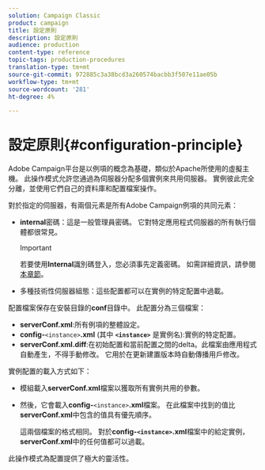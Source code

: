 ```yaml
---
solution: Campaign Classic
product: campaign
title: 設定原則
description: 設定原則
audience: production
content-type: reference
topic-tags: production-procedures
translation-type: tm+mt
source-git-commit: 972885c3a38bcd3a260574bacbb3f507e11ae05b
workflow-type: tm+mt
source-wordcount: '281'
ht-degree: 4%

---
```



# 設定原則{#configuration-principle}

Adobe Campaign平台是以例項的概念為基礎，類似於Apache所使用的虛擬主機。 此操作模式允許您通過為伺服器分配多個實例來共用伺服器。 實例彼此完全分離，並使用它們自己的資料庫和配置檔案操作。

對於指定的伺服器，有兩個元素是所有Adobe Campaign例項的共同元素：

* **internal**&#x200B;密碼：這是一般管理員密碼。 它對特定應用程式伺服器的所有執行個體都很常見。

   >[!IMPORTANT]
   >
   >若要使用&#x200B;**Internal**&#x200B;識別碼登入，您必須事先定義密碼。 如需詳細資訊，請參閱[本章節](../../installation/using/campaign-server-configuration.md#internal-identifier)。

* 多種技術性伺服器組態：這些配置都可以在實例的特定配置中過載。

配置檔案保存在安裝目錄的&#x200B;**conf**&#x200B;目錄中。 此配置分為三個檔案：

* **serverConf.xml**:所有例項的整體設定。
* **config-**`<instance>`**.xml** (其中 **`<instance>`** 是實例名):實例的特定配置。
* **serverConf.xml.diff**:在初始配置和當前配置之間的delta。此檔案由應用程式自動產生，不得手動修改。 它用於在更新建置版本時自動傳播用戶修改。

實例配置的載入方式如下：

* 模組載入&#x200B;**serverConf.xml**&#x200B;檔案以獲取所有實例共用的參數。
* 然後，它會載入&#x200B;**config-**`<instance>`**.xml**&#x200B;檔案。 在此檔案中找到的值比&#x200B;**serverConf.xml**&#x200B;中包含的值具有優先順序。

   這兩個檔案的格式相同。 對於&#x200B;**config-`<instance>`.xml**&#x200B;檔案中的給定實例，**serverConf.xml**&#x200B;中的任何值都可以過載。

此操作模式為配置提供了極大的靈活性。
